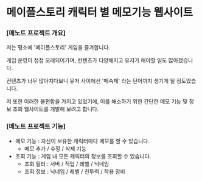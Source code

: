 # 메이플스토리 캐릭터 별 메모기능 웹사이트

### [메노트 프로젝트 개요]
저는 평소에 '메이플스토리' 게임을 즐겨합니다.

게임 운영이 점점 오래되어가며, 컨텐츠가 다양해지고 유저가 해야할 일도 많아졌습니다.

컨텐츠가 너무 많아지다보니 유저 사이에선 '메숙제' 라는 단어까지 생기게 될 정도였습니다.

저 또한 이러한 불편함을 가지고 있었기에, 이를 해소하기 위한 간단한 메모 기능 및 정보 조회 웹사이트를 개발해 보려고 합니다.


### [메노트 프로젝트 기능]
- 메모 기능 : 자신이 보유한 캐릭터마다 메모를 할 수 있습니다.
  - 메모 추가 / 수정 / 삭제 기능
- 조회 기능 : 게임 내 모든 캐릭터의 정보를 조회할 수 있습니다.
  - 조회 필터 : 서버 / 직업 / 레벨 / 닉네임
  - 조회 정보 :  닉네임 /  레벨 /  전투력 / 착용 장비
